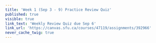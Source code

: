 ```yaml
---
title: 'Week 1 (Sep 3 - 9) Practice Review Quiz'
published: true
visible: true
link_text: 'Weekly Review Quiz due Sep 6'
link_url: 'https://canvas.sfu.ca/courses/47119/assignments/392966'
never_cache_twig: true
---
```


